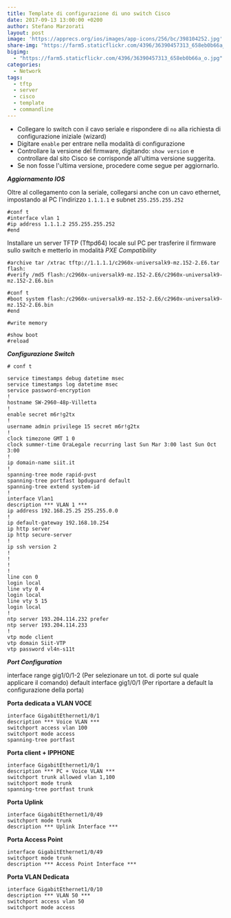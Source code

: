 ```yaml
---
title: Template di configurazione di uno switch Cisco
date: 2017-09-13 13:00:00 +0200
author: Stefano Marzorati
layout: post
image: 'https://apprecs.org/ios/images/app-icons/256/bc/398104252.jpg'
share-img: "https://farm5.staticflickr.com/4396/36390457313_658eb0b66a_o.jpg"
bigimg:
  - "https://farm5.staticflickr.com/4396/36390457313_658eb0b66a_o.jpg" : "Cisco Catalyst 2960-X"
categories:
  - Network
tags:
  - tftp
  - server
  - cisco
  - template
  - commandline
---
```

 - Collegare lo switch con il cavo seriale e rispondere di `no` alla richiesta di configurazione iniziale (wizard)
 - Digitare `enable` per entrare nella modalità di configurazione
 - Controllare la versione del firmware, digitando: `show version` e controllare dal sito Cisco se corrisponde all'ultima versione suggerita.
 - Se non fosse l'ultima versione, procedere come segue per aggiornarlo.

***Aggiornamento IOS***

Oltre al collegamento con la seriale, collegarsi anche con un cavo ethernet, impostando al PC l'indirizzo `1.1.1.1` e subnet `255.255.255.252`

	#conf t
	#interface vlan 1
	#ip address 1.1.1.2 255.255.255.252
	#end

Installare un server TFTP (Tftpd64) locale sul PC per trasferire il firmware sullo switch e metterlo in modalità *PXE Compatibility*

	#archive tar /xtrac tftp://1.1.1.1/c2960x-universalk9-mz.152-2.E6.tar flash:
	#verify /md5 flash:/c2960x-universalk9-mz.152-2.E6/c2960x-universalk9-mz.152-2.E6.bin 

	#conf t
	#boot system flash:/c2960x-universalk9-mz.152-2.E6/c2960x-universalk9-mz.152-2.E6.bin 
	#end

	#write memory

	#show boot
	#reload

***Configurazione Switch***

	# conf t

	service timestamps debug datetime msec
	service timestamps log datetime msec
	service password-encryption
	!
	hostname SW-2960-48p-Villetta
	!
	enable secret m6r!g2tx
	!
	username admin privilege 15 secret m6r!g2tx
	!
	clock timezone GMT 1 0
	clock summer-time OraLegale recurring last Sun Mar 3:00 last Sun Oct 3:00
	!
	ip domain-name siit.it
	!
	spanning-tree mode rapid-pvst
	spanning-tree portfast bpduguard default
	spanning-tree extend system-id
	!
	interface Vlan1
	description *** VLAN 1 ***
	ip address 192.168.25.25 255.255.0.0
	!
	ip default-gateway 192.168.10.254
	ip http server
	ip http secure-server
	!
	ip ssh version 2
	!
	!
	!
	!
	line con 0
	login local
	line vty 0 4
	login local
	line vty 5 15
	login local
	!
	ntp server 193.204.114.232 prefer
	ntp server 193.204.114.233
	!
	vtp mode client
	vtp domain Siit-VTP
	vtp password vl4n-s11t

***Port Configuration***

interface range gig1/0/1-2 (Per selezionare un tot. di porte sul quale applicare il comando)
default interface gig1/0/1 (Per riportare a default la configurazione della porta)

**Porta dedicata a VLAN VOCE**   

	interface GigabitEthernet1/0/1
	description *** Voice VLAN ***
	switchport access vlan 100
	switchport mode access
	spanning-tree portfast


**Porta client + IPPHONE**   

	interface GigabitEthernet1/0/1
	description *** PC + Voice VLAN ***
	switchport trunk allowed vlan 1,100
	switchport mode trunk
	spanning-tree portfast trunk
 
**Porta Uplink**   

	interface GigabitEthernet1/0/49
	switchport mode trunk
	description *** Uplink Interface ***
 
**Porta Access Point**   

	interface GigabitEthernet1/0/49 
	switchport mode trunk
	description *** Access Point Interface ***

**Porta VLAN Dedicata**   

	interface GigabitEthernet1/0/10
	description *** VLAN 50 ***
	switchport access vlan 50
	switchport mode access
